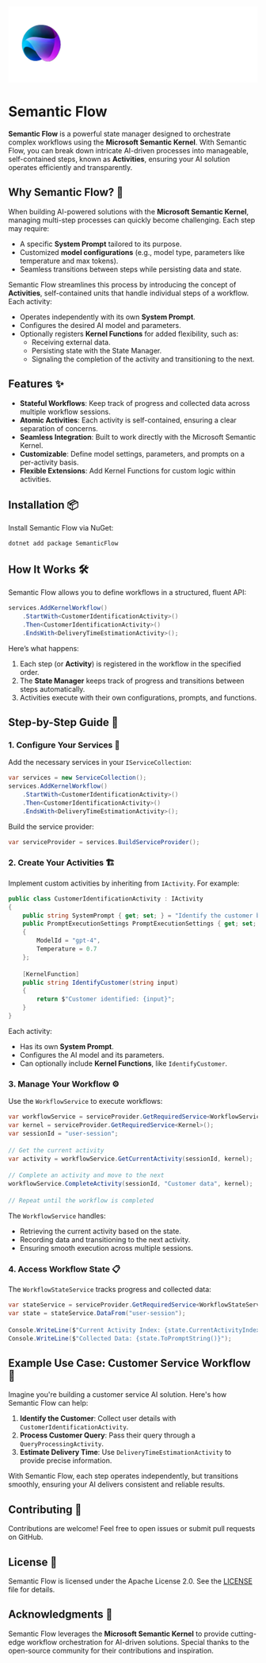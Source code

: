 [![Semantic Flow Logo](https://github.com/GregorBiswanger/SemanticFlow/raw/main/assets/semantic-flow-logo-transparent.png)](https://github.com/GregorBiswanger/SemanticFlow)

# Semantic Flow

**Semantic Flow** is a powerful state manager designed to orchestrate complex workflows using the **Microsoft Semantic Kernel**. With Semantic Flow, you can break down intricate AI-driven processes into manageable, self-contained steps, known as **Activities**, ensuring your AI solution operates efficiently and transparently.

## Why Semantic Flow? 🚀

When building AI-powered solutions with the **Microsoft Semantic Kernel**, managing multi-step processes can quickly become challenging. Each step may require:

- A specific **System Prompt** tailored to its purpose.
- Customized **model configurations** (e.g., model type, parameters like temperature and max tokens).
- Seamless transitions between steps while persisting data and state.

Semantic Flow streamlines this process by introducing the concept of **Activities**, self-contained units that handle individual steps of a workflow. Each activity:

- Operates independently with its own **System Prompt**.
- Configures the desired AI model and parameters.
- Optionally registers **Kernel Functions** for added flexibility, such as:
  - Receiving external data.
  - Persisting state with the State Manager.
  - Signaling the completion of the activity and transitioning to the next.

## Features ✨

- **Stateful Workflows**: Keep track of progress and collected data across multiple workflow sessions.
- **Atomic Activities**: Each activity is self-contained, ensuring a clear separation of concerns.
- **Seamless Integration**: Built to work directly with the Microsoft Semantic Kernel.
- **Customizable**: Define model settings, parameters, and prompts on a per-activity basis.
- **Flexible Extensions**: Add Kernel Functions for custom logic within activities.

## Installation 📦

Install Semantic Flow via NuGet:

```bash
dotnet add package SemanticFlow
```

## How It Works 🛠️

Semantic Flow allows you to define workflows in a structured, fluent API:

```csharp
services.AddKernelWorkflow()
    .StartWith<CustomerIdentificationActivity>()
    .Then<CustomerIdentificationActivity>()
    .EndsWith<DeliveryTimeEstimationActivity>();
```

Here’s what happens:

1. Each step (or **Activity**) is registered in the workflow in the specified order.
2. The **State Manager** keeps track of progress and transitions between steps automatically.
3. Activities execute with their own configurations, prompts, and functions.

## Step-by-Step Guide 🧭

### 1. Configure Your Services 🔧

Add the necessary services in your `IServiceCollection`:

```csharp
var services = new ServiceCollection();
services.AddKernelWorkflow()
    .StartWith<CustomerIdentificationActivity>()
    .Then<CustomerIdentificationActivity>()
    .EndsWith<DeliveryTimeEstimationActivity>();
```

Build the service provider:

```csharp
var serviceProvider = services.BuildServiceProvider();
```

### 2. Create Your Activities 🏗️

Implement custom activities by inheriting from `IActivity`. For example:

```csharp
public class CustomerIdentificationActivity : IActivity
{
    public string SystemPrompt { get; set; } = "Identify the customer based on their input.";
    public PromptExecutionSettings PromptExecutionSettings { get; set; } = new PromptExecutionSettings
    {
        ModelId = "gpt-4",
        Temperature = 0.7
    };

    [KernelFunction]
    public string IdentifyCustomer(string input)
    {
        return $"Customer identified: {input}";
    }
}
```

Each activity:

- Has its own **System Prompt**.
- Configures the AI model and its parameters.
- Can optionally include **Kernel Functions**, like `IdentifyCustomer`.

### 3. Manage Your Workflow ⚙️

Use the `WorkflowService` to execute workflows:

```csharp
var workflowService = serviceProvider.GetRequiredService<WorkflowService>();
var kernel = serviceProvider.GetRequiredService<Kernel>();
var sessionId = "user-session";

// Get the current activity
var activity = workflowService.GetCurrentActivity(sessionId, kernel);

// Complete an activity and move to the next
workflowService.CompleteActivity(sessionId, "Customer data", kernel);

// Repeat until the workflow is completed
```

The `WorkflowService` handles:

- Retrieving the current activity based on the state.
- Recording data and transitioning to the next activity.
- Ensuring smooth execution across multiple sessions.

### 4. Access Workflow State 📋

The `WorkflowStateService` tracks progress and collected data:

```csharp
var stateService = serviceProvider.GetRequiredService<WorkflowStateService>();
var state = stateService.DataFrom("user-session");

Console.WriteLine($"Current Activity Index: {state.CurrentActivityIndex}");
Console.WriteLine($"Collected Data: {state.ToPromptString()}");
```

## Example Use Case: Customer Service Workflow 🛒

Imagine you're building a customer service AI solution. Here's how Semantic Flow can help:

1. **Identify the Customer**: Collect user details with `CustomerIdentificationActivity`.
2. **Process Customer Query**: Pass their query through a `QueryProcessingActivity`.
3. **Estimate Delivery Time**: Use `DeliveryTimeEstimationActivity` to provide precise information.

With Semantic Flow, each step operates independently, but transitions smoothly, ensuring your AI delivers consistent and reliable results.

## Contributing 🤝

Contributions are welcome! Feel free to open issues or submit pull requests on GitHub.

## License 📄

Semantic Flow is licensed under the Apache License 2.0. See the [LICENSE](https://raw.githubusercontent.com/GregorBiswanger/SemanticFlow/refs/heads/main/LICENSE.txt) file for details.

## Acknowledgments 🙌

Semantic Flow leverages the **Microsoft Semantic Kernel** to provide cutting-edge workflow orchestration for AI-driven solutions. Special thanks to the open-source community for their contributions and inspiration.
